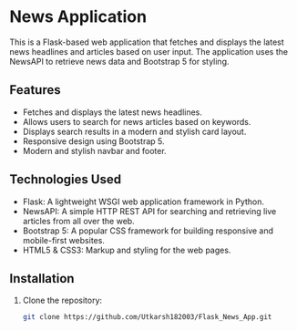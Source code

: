 # News Application

This is a Flask-based web application that fetches and displays the latest news headlines and articles based on user input. The application uses the NewsAPI to retrieve news data and Bootstrap 5 for styling.

## Features

- Fetches and displays the latest news headlines.
- Allows users to search for news articles based on keywords.
- Displays search results in a modern and stylish card layout.
- Responsive design using Bootstrap 5.
- Modern and stylish navbar and footer.

## Technologies Used

- Flask: A lightweight WSGI web application framework in Python.
- NewsAPI: A simple HTTP REST API for searching and retrieving live articles from all over the web.
- Bootstrap 5: A popular CSS framework for building responsive and mobile-first websites.
- HTML5 & CSS3: Markup and styling for the web pages.

## Installation

1. Clone the repository:
   ```sh
   git clone https://github.com/Utkarsh182003/Flask_News_App.git
